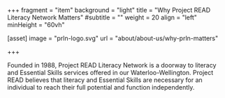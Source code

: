 +++
fragment = "item"
background = "light"
title = "Why Project READ Literacy Network Matters"
#subtitle = ""
weight = 20
align = "left"
minHeight = "60vh"

[asset]
  image = "prln-logo.svg"
  url = "about/about-us/why-prln-matters"

+++

Founded in 1988, Project READ Literacy Network is a doorway to literacy and Essential Skills services offered in our Waterloo-Wellington. Project READ believes that literacy and Essential Skills are necessary for an individual to reach their full potential and function independently.


